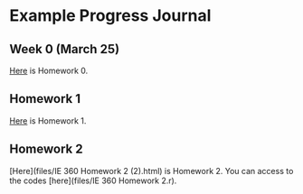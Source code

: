 # Example Progress Journal

## Week 0 (March 25)

[Here](files/IE360_Spring21_Homework0.html) is Homework 0. 

## Homework 1

[Here](files/IE_360_Homework_1.html) is Homework 1. 

## Homework 2

[Here](files/IE 360 Homework 2 (2).html) is Homework 2. You can access to the codes [here](files/IE 360 Homework 2.r).
